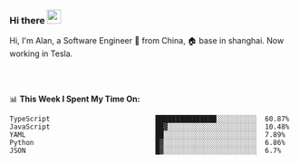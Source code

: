 ### Hi there <img src="https://media.giphy.com/media/hvRJCLFzcasrR4ia7z/giphy.gif" width="25px">

<!-- ![visitors](https://visitor-badge.glitch.me/badge?page_id=dislfyer.dislfyer) -->

Hi, I'm Alan, a Software Engineer 🚀 from China, 🏠 base in shanghai. Now working in Tesla.

<br/>
<br/>

📊 **This Week I Spent My Time On:**


<!--START_SECTION:waka-->

```text
TypeScript                          ███████████████░░░░░░░░░░  60.87%
JavaScript                          ██▓░░░░░░░░░░░░░░░░░░░░░░  10.48%
YAML                                ██░░░░░░░░░░░░░░░░░░░░░░░  7.89%
Python                              █▓░░░░░░░░░░░░░░░░░░░░░░░  6.86%
JSON                                █▓░░░░░░░░░░░░░░░░░░░░░░░  6.7%
```

<!--END_SECTION:waka-->

<!--
**About Me:**
 -->
